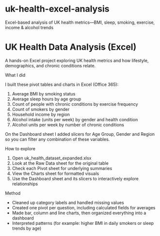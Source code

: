 # uk-health-excel-analysis
Excel-based analysis of UK health metrics—BMI, sleep, smoking, exercise, income &amp; alcohol trends
# UK Health Data Analysis (Excel)

A hands-on Excel project exploring UK health metrics and how lifestyle, demographics, and chronic conditions relate.

 What I did

I built these pivot tables and charts in Excel (Office 365):

1. Average BMI by smoking status
2. Average sleep hours by age group
3. Count of people with chronic conditions by exercise frequency
4. Count of smokers by gender
5. Household income by region
6. Alcohol intake (units per week) by gender and health condition
7. Alcohol units per week by number of chronic conditions

On the Dashboard sheet I added slicers for Age Group, Gender and Region so you can filter any combination of these variables.

 How to explore

1. Open uk\_health\_dataset\_expanded.xlsx
2. Look at the Raw Data sheet for the original table
3. Check each Pivot sheet for underlying summaries
4. View the Charts sheet for formatted visuals
5. Use the Dashboard sheet and its slicers to interactively explore relationships

 Method

* Cleaned up category labels and handled missing values
* Created one pivot per question, including calculated fields for averages
* Made bar, column and line charts, then organized everything into a dashboard
* Interpreted patterns (for example: higher BMI in daily smokers or sleep trends by age)


